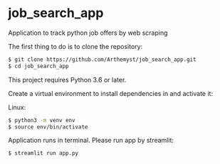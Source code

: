 # job_search_app
Application to track python job offers by web scraping

The first thing to do is to clone the repository:

```sh
$ git clone https://github.com/Arthemyst/job_search_app.git
$ cd job_search_app
```

This project requires Python 3.6 or later.

Create a virtual environment to install dependencies in and activate it:

Linux:
```sh
$ python3 -m venv env
$ source env/bin/activate
```

Application runs in terminal. Please run app by streamlit:
```sh
$ streamlit run app.py
```